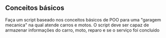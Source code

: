 ## Conceitos básicos

Faça um script baseado nos conceitos básicos de POO para uma "garagem mecanica" na qual atende carros e motos. O script deve ser capaz de armazenar informações do carro, moto, reparo e se o serviço foi concluido